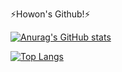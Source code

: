 ⚡Howon's Github!⚡

[![Anurag's GitHub stats](https://github-readme-stats.vercel.app/api?username=BMHowon)](https://github.com/anuraghazra/github-readme-stats)

[![Top Langs](https://github-readme-stats.vercel.app/api/top-langs/?username=BMHowon)](https://github.com/anuraghazra/github-readme-stats)


